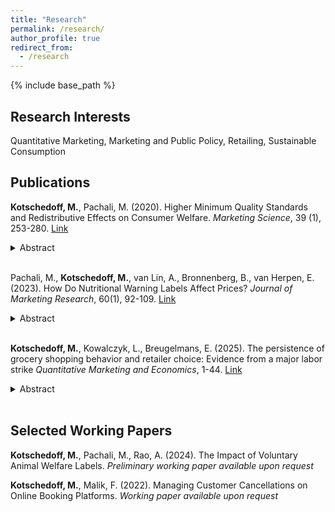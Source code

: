 ```yaml
---
title: "Research"
permalink: /research/
author_profile: true
redirect_from:
  - /research
---
```


{% include base_path %}

## Research Interests

Quantitative Marketing, Marketing and Public Policy, Retailing, Sustainable Consumption 

## Publications


**Kotschedoff, M.**, Pachali, M. (2020). Higher Minimum Quality Standards and Redistributive Effects on Consumer Welfare. _Marketing Science_, 39 (1), 253-280. [Link](https://doi.org/10.1287/mksc.2019.1172) 
<details><summary>Abstract</summary>
<sub>
This paper estimates an individual level demand model for eggs differentiated by animal welfare. Typically, after minimum quality standards for eggs are raised, the price of higher quality eggs falls.  As a result, consumer welfare is redistributed from households who do not value animal welfare to households who are willing to pay a premium for animal welfare. In our analysis of German household data, we find that on average, households with higher income are willing to pay more for eggs that provide higher animal welfare. This provides evidence that higher minimum quality standards have a regressive impact. In counter-factual scenarios, we estimate the cost reduction that would be needed to offset the regressive effect, and find that as retailers' pricing power increases, the cost reduction must be higher. Finally, we consider hypothetical future scenarios that continue to increase the minimum quality standard until only the highest quality eggs remain on the market.
</sub>
</details>
<br>


Pachali, M., **Kotschedoff, M.**, van Lin, A., Bronnenberg, B., van Herpen, E.  (2023). How Do Nutritional Warning Labels Affect Prices? _Journal of Marketing Research_, 60(1), 92-109. [Link](https://doi.org/10.1177/00222437221105014) 
<details><summary>Abstract</summary>
<sub>
Obesity is increasing worldwide, and in many countries, the problem is particularly serious among lower-income groups. Front-of-pack nutritional warning labels are a prominent regulatory tool to fight obesity and have been implemented or are currently being debated in many countries. Existing studies document that warning labels incentivize consumers to substitute away from unhealthy products. However, not much is known about equilibrium price changes in response to consumers' utility for warning labels. Using household purchase data in the cereal category, this article studies the adjustments of prices after the mandatory introduction of warning labels in Chile. The authors develop a model showing that warning labels lead to higher prices of labeled cereals, as is also observed in data. In contrast, prices of unlabeled products tend to drop or at least increase less, incentivizing price-sensitive consumers to remain in the category. The authors decompose postlabeling market share adjustments into a pure label effect that fixes prices at initial levels after regulation and a total effect that accounts for price reoptimizations. Their findings point to self-enforcing effects of a warning label regulation as the price adjustments amplify policy makers' goal of reducing unhealthy food intake, especially because market forces incentivize low-income segments to choose healthier alternatives.
</sub>
</details>
<br>


**Kotschedoff, M.**, Kowalczyk, L., Breugelmans, E.  (2025). The persistence of grocery shopping behavior and retailer choice: Evidence from a major labor strike _Quantitative Marketing and Economics_, 1-44. [Link](https://doi.org/10.1007/s11129-025-09298-3) 
<details><summary>Abstract</summary>
<sub>
In this research, we leverage an exogenous shock that temporally deprives consumers of accessing stores of a major retail chain due to a strike resulting in a one-week closure. This temporary store unavailability gives insights into how persistent grocery shopping behavior and retailer choice are after consumers have switched to competing grocery retail chains. Using household purchase data and a difference-in-differences approach, we show that consumers are more likely to visit and spend more at competing grocery chains during the temporary store closure. However, these changes in purchase behavior are only temporary. Consumers quickly revert to their pre-strike shopping behavior once the stores reopen. In a set of calibrated simulations, we illustrate that this persistence of shopping behavior is consistent with low levels of state dependence. The results of persistence in grocery shopping behavior are robust across perishable vs. non-perishable categories and across households with varying levels of share of wallet to the affected retail chain.
</sub>
</details>
<br>




## Selected Working Papers

**Kotschedoff, M.**, Pachali, M., Rao, A. (2024). The Impact of Voluntary Animal Welfare Labels. 
_Preliminary working paper available upon request_


**Kotschedoff, M.**, Malik, F. (2022). Managing Customer Cancellations on Online Booking Platforms.  _Working paper available upon request_



